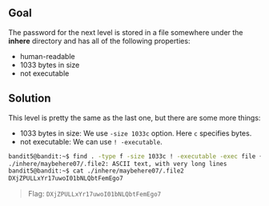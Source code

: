 ## Goal
The password for the next level is stored in a file somewhere under the **inhere** directory and has all of the following properties:
- human-readable
- 1033 bytes in size
- not executable

## Solution
This level is pretty the same as the last one, but there are some more things:
- 1033 bytes in size: We use `-size 1033c` option. Here `c` specifies bytes.
- not executable: We can use `! -executable`.

```bash
bandit5@bandit:~$ find . -type f -size 1033c ! -executable -exec file {} +| grep ASCII
./inhere/maybehere07/.file2: ASCII text, with very long lines
bandit5@bandit:~$ cat ./inhere/maybehere07/.file2
DXjZPULLxYr17uwoI01bNLQbtFemEgo7
```
> Flag: `DXjZPULLxYr17uwoI01bNLQbtFemEgo7`
